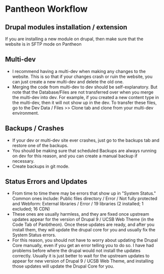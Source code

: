 # Pantheon Workflow 

## Drupal modules installation / extension

If you are installing a new module on drupal, then make sure that the website is in SFTP mode on Pantheon

## Multi-dev
- I recommend having a multi-dev when making any changes to the website.  This is so that if your changes crash or ruin the website, you can just create a new multi-dev and delete the old one.
- Merging the code from multi-dev to dev should be self-explanatory.  But note that the Database/Files are not transferred over when you merge the multi-dev into dev.  For example, if you created a new content type in the multi-dev, then it will not show up in the dev.  To transfer these files, go to the Dev Data / Files >> Clone tab and clone from your multi-dev environment.  

## Backups / Crashes
- If your dev or multi-dev site ever crashes, just go to the backups tab and restore one of the backups.
- You should be making sure that scheduled Backups are always running on dev for this reason, and you can create a manual backup if necessary.
- Create backups in git mode.

## Status Errors and Updates
- From time to time there may be errors that show up in "System Status."  Common ones include: Public files directory / Error / Not fully protected and Webform: External libraries / Error / 19 libraries (2 installed; 1 excluded; 16 CDN)
- These ones are usually harmless, and they are fixed once upstream updates appear for the version of Drupal 9 / UCSB Web Theme (in the Code Tab of Panbtheon).  Once these updates are ready, and after you install them, they will update the drupal core for you and usually fix the System Status errors.  
- For this reason, you should not have to worry about updating the Drupal Core manually, even if you get an error telling you to do so.  I have had problems before where the drupal would not install the updates correctly.  Usually it is just better to wait for the upstream updates to appear for new version of  Drupal 9 / UCSB Web Theme, and installing those updates will update the Drupal Core for you. 